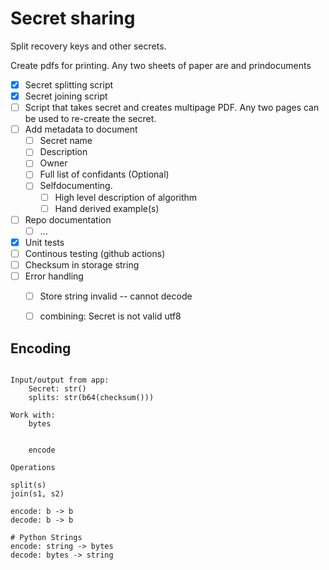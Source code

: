 
# Secret sharing

Split recovery keys and other secrets.

Create pdfs for printing. Any two sheets of paper are and prindocuments 

- [x] Secret splitting script
- [x] Secret joining script
- [ ] Script that takes secret and creates multipage PDF. Any two pages can be used to re-create the secret.
- [ ] Add metadata to document
  - [ ] Secret name
  - [ ] Description
  - [ ] Owner
  - [ ] Full list of confidants (Optional)
  - [ ] Selfdocumenting.
    - [ ] High level description of algorithm
    - [ ] Hand derived example(s)
- [ ] Repo documentation
  - [ ] ...
- [x] Unit tests
- [ ] Continous testing (github actions)
- [ ] Checksum in storage string
- [ ] Error handling
  - [ ] Store string invalid -- cannot decode
  - [ ] combining: Secret is not valid utf8



## Encoding

```

Input/output from app:
    Secret: str()
    splits: str(b64(checksum()))

Work with:
    bytes


    encode 

Operations

split(s)
join(s1, s2)

encode: b -> b
decode: b -> b

# Python Strings
encode: string -> bytes
decode: bytes -> string
```

